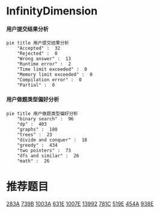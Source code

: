 # InfinityDimension

<!-- tabs:start -->



#### **用户提交结果分析**

```mermaid
pie title 用户提交结果分析
    "Accepted" :  32
    "Rejected" :  0
    "Wrong answer" :  13
    "Runtime error" :  2
    "Time limit exceeded" :  0
    "Memory limit exceeded" :  0
    "Compilation error" :  0
    "Partial" :  0
```

#### **用户做题类型偏好分析**

```mermaid
pie title 用户做题类型偏好分析
    "binary search" :  96
    "dp" :  403
    "graphs" :  180
    "trees" :  23
    "divide and conquer" :  18
    "greedy" :  434
    "two pointers" :  73
    "dfs and similar" :  26
    "math" :  26
```



<!-- tabs:end -->
# 推荐题目
[283A](https://codeforces.com/contest/283/problem/A)
[739B](https://codeforces.com/contest/739/problem/B)
[1003A](https://codeforces.com/contest/1003/problem/A)
[631E](https://codeforces.com/contest/631/problem/E)
[1007E](https://codeforces.com/contest/1007/problem/E)
[13992](https://codeforces.com/contest/1399/problem/2)
[781C](https://codeforces.com/contest/781/problem/C)
[519E](https://codeforces.com/contest/519/problem/E)
[454A](https://codeforces.com/contest/454/problem/A)
[938E](https://codeforces.com/contest/938/problem/E)
